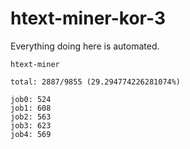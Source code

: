 # htext-miner-kor-3

Everything doing here is automated.

```
htext-miner

total: 2887/9855 (29.294774226281074%)

job0: 524
job1: 608
job2: 563
job3: 623
job4: 569
```